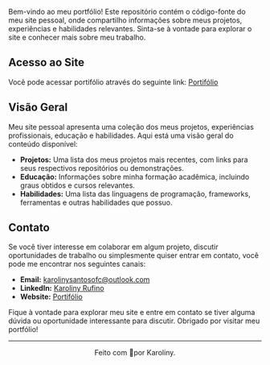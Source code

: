 Bem-vindo ao meu portfólio! Este repositório contém o código-fonte do meu site pessoal, onde compartilho informações sobre meus projetos, experiências e habilidades relevantes. Sinta-se à vontade para explorar o site e conhecer mais sobre meu trabalho.

## Acesso ao Site

Você pode acessar portifólio através do seguinte link: <a href="https://karolinyrufino.github.io/" target="_blank">Portifólio</a>

## Visão Geral

Meu site pessoal apresenta uma coleção dos meus projetos, experiências profissionais, educação e habilidades. Aqui está uma visão geral do conteúdo disponível:

- **Projetos:** Uma lista dos meus projetos mais recentes, com links para seus respectivos repositórios ou demonstrações.
- **Educação:** Informações sobre minha formação acadêmica, incluindo graus obtidos e cursos relevantes.
- **Habilidades:** Uma lista das linguagens de programação, frameworks, ferramentas e outras habilidades que possuo.

## Contato

Se você tiver interesse em colaborar em algum projeto, discutir oportunidades de trabalho ou simplesmente quiser entrar em contato, você pode me encontrar nos seguintes canais:

- **Email:** <a href="mailto:karolinysantosofc@outlook.com" target="_blank">karolinysantosofc@outlook.com</a> 
- **LinkedIn:** <a href="https://www.linkedin.com/in/this-is-karoliny/" target="_blank">Karoliny Rufino</a> 
- **Website:** <a href="https://karolinyrufino.github.io/" target="_blank">Portifólio</a>

Fique à vontade para explorar meu site e entre em contato se tiver alguma dúvida ou oportunidade interessante para discutir. Obrigado por visitar meu portfólio!

---

<p align="center">
  Feito com 💜por Karoliny.
</p>
